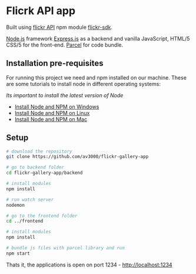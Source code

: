 # Flicrk API app

Built using [flickr API](https://www.flickr.com/services/api/) npm module [flickr-sdk](https://www.npmjs.com/package/flickr-sdk).

[Node.js](https://nodejs.org/en/) framework [Express.js](https://expressjs.com/) as a backend and vanilla JavaScript, HTML/5 CSS/5 for the front-end. 
[Parcel](https://parceljs.org/) for code bundle.

## Installation pre-requisites

For running this project we need and npm installed on our machine. These are some tutorials to install node in different operating systems:

*Its important to install the latest version of Node*

- [Install Node and NPM on Windows](https://www.youtube.com/watch?v=8ODS6RM6x7g)
- [Install Node and NPM on Linux](https://www.youtube.com/watch?v=yUdHk-Dk_BY)
- [Install Node and NPM on Mac](https://www.youtube.com/watch?v=Imj8PgG3bZU)

## Setup

```bash
# download the repository
git clone https://github.com/av3000/flickr-gallery-app

# go to backend folder
cd flickr-gallery-app/backend

# install modules
npm install

# run watch server
nodemon

# go to the frontend folder
cd ../frontend

# install modules
npm install

# bundle js files with parcel library and run
npm start
```

Thats it, the applications is open on port 1234 - [http://localhost:1234](http://localhost:1234)

